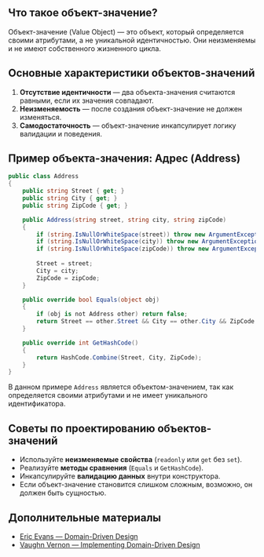 ## Что такое объект-значение?

Объект-значение (Value Object) — это объект, который определяется своими атрибутами, а не уникальной идентичностью. Они неизменяемы и не имеют собственного жизненного цикла.

## Основные характеристики объектов-значений

1. **Отсутствие идентичности** — два объекта-значения считаются равными, если их значения совпадают.
2. **Неизменяемость** — после создания объект-значение не должен изменяться.
3. **Самодостаточность** — объект-значение инкапсулирует логику валидации и поведения.

## Пример объекта-значения: Адрес (Address)

```csharp
public class Address
{
    public string Street { get; }
    public string City { get; }
    public string ZipCode { get; }

    public Address(string street, string city, string zipCode)
    {
        if (string.IsNullOrWhiteSpace(street)) throw new ArgumentException("Улица не может быть пустой");
        if (string.IsNullOrWhiteSpace(city)) throw new ArgumentException("Город не может быть пустым");
        if (string.IsNullOrWhiteSpace(zipCode)) throw new ArgumentException("Почтовый индекс не может быть пустым");
        
        Street = street;
        City = city;
        ZipCode = zipCode;
    }

    public override bool Equals(object obj)
    {
        if (obj is not Address other) return false;
        return Street == other.Street && City == other.City && ZipCode == other.ZipCode;
    }

    public override int GetHashCode()
    {
        return HashCode.Combine(Street, City, ZipCode);
    }
}
```

В данном примере `Address` является объектом-значением, так как определяется своими атрибутами и не имеет уникального идентификатора.

## Советы по проектированию объектов-значений

- Используйте **неизменяемые свойства** (`readonly` или `get` без `set`).
- Реализуйте **методы сравнения** (`Equals` и `GetHashCode`).
- Инкапсулируйте **валидацию данных** внутри конструктора.
- Если объект-значение становится слишком сложным, возможно, он должен быть сущностью.

## Дополнительные материалы

- [Eric Evans — Domain-Driven Design](https://www.domainlanguage.com/ddd/reference/)
- [Vaughn Vernon — Implementing Domain-Driven Design](https://www.amazon.com/Implementing-Domain-Driven-Design-Vaughn-Vernon/dp/0321834577)